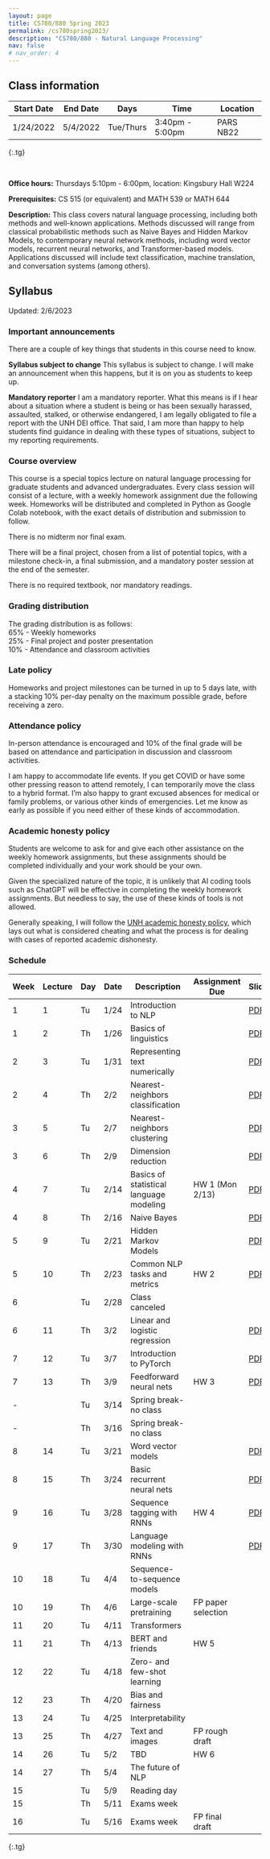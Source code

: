 ```yaml
---
layout: page
title: CS780/880 Spring 2023
permalink: /cs780spring2023/
description: "CS780/880 - Natural Language Processing"
nav: false
# nav_order: 4
---
```

<style type="text/css">
.tg  {border-collapse:collapse;border-spacing:0;}
.tg td{border-color:black;border-style:solid;border-width:1px;font-family:Arial, sans-serif;font-size:14px;
  overflow:hidden;padding:10px 5px;word-break:normal;}
.tg th{border-color:black;border-style:solid;border-width:1px;font-family:Arial, sans-serif;font-size:14px;
  font-weight:normal;overflow:hidden;padding:10px 5px;word-break:normal;}
.tg .tg-0pky{border-color:inherit;text-align:left;vertical-align:top}
</style>

## Class information


| Start Date | End Date | Days      | Time            | Location  |
|------------|----------|-----------|-----------------|-----------|
| 1/24/2022  | 5/4/2022 | Tue/Thurs | 3:40pm - 5:00pm | PARS NB22 |
{:.tg}


<br/>

**Office hours:** Thursdays 5:10pm - 6:00pm, location: Kingsbury Hall W224

**Prerequisites:** CS 515 (or equivalent) and MATH 539 or MATH 644

**Description:** This class covers natural language processing, including both methods and well-known applications. Methods discussed will range from classical probabilistic methods such as Naive Bayes and Hidden Markov Models, to contemporary neural network methods, including word vector models, recurrent neural networks, and Transformer-based models. Applications discussed will include text classification, machine translation, and conversation systems (among others).

## Syllabus


Updated: 2/6/2023

### Important announcements
There are a couple of key things that students in this course need to know.

**Syllabus subject to change**
This syllabus is subject to change. I will make an announcement when this happens, but it is on you as students to keep up. 

**Mandatory reporter**
I am a mandatory reporter. What this means is if I hear about a situation where a student is being or has been sexually harassed, assaulted, stalked, or otherwise endangered, I am legally obligated to file a report with the UNH DEI office. That said, I am more than happy to help students find guidance in dealing with these types of situations, subject to my reporting requirements.

### Course overview

This course is a special topics lecture on natural language processing for graduate students and advanced undergraduates. Every class session will consist of a lecture, with a weekly homework assignment due the following week. Homeworks will be distributed and completed in Python as Google Colab notebook, with the exact details of distribution and submission to follow. 

There is no midterm nor final exam. 

There will be a final project, chosen from a list of potential topics, with a milestone check-in, a final submission, and a mandatory poster session at the end of the semester. 

There is no required textbook, nor mandatory readings. 

### Grading distribution

The grading distribution is as follows:
<br/>65% - Weekly homeworks
<br/>25% - Final project and poster presentation
<br/>10% - Attendance and classroom activities

### Late policy

Homeworks and project milestones can be turned in up to 5 days late, with a stacking 10% per-day penalty on the maximum possible grade, before receiving a zero. 

### Attendance policy
In-person attendance is encouraged and 10% of the final grade will be based on attendance and participation in discussion and classroom activities.

I am happy to accommodate life events. If you get COVID or have some other pressing reason to attend remotely, I can temporarily move the class to a hybrid format. I’m also happy to grant excused absences for medical or family problems, or various other kinds of emergencies. Let me know as early as possible if you need either of these kinds of accommodation. 

### Academic honesty policy

Students are welcome to ask for and give each other assistance on the weekly homework assignments, but these assignments should be completed individually and your work should be your own. 

Given the specialized nature of the topic, it is unlikely that AI coding tools such as ChatGPT will be effective in completing the weekly homework assignments. But needless to say, the use of these kinds of tools is not allowed. 

Generally speaking, I will follow the [UNH academic honesty policy](https://catalog.unh.edu/graduate/academic-regulations-degree-requirements/academic-honesty/), which lays out what is considered cheating and what the process is for dealing with cases of reported academic dishonesty.

### Schedule

| Week 	 | Lecture 	 | Day 	 | Date 	 | Description                                	              | Assignment Due 	      | Slides                                                                                                                    | Notebook                                                                                            |
|--------|-----------|-------|--------|-----------------------------------------------------------|-----------------------|---------------------------------------------------------------------------------------------------------------------------|-----------------------------------------------------------------------------------------------------|
| 1    	 | 1       	 | Tu  	 | 1/24 	 | Introduction to NLP                        	              | 	                     | [PDF](https://shcarton.github.io/assets/course_material/cs780spring2023/lectures/lec_1_intro_to_NLP.pdf)                  |                                                                                                     |
| 1    	 | 2       	 | Th  	 | 1/26 	 | Basics of linguistics                      	              | 	                     | [PDF](https://shcarton.github.io/assets/course_material/cs780spring2023/lectures/lec_2_overview_of_linguistics.pdf)       |                                                                                                     |
| 2    	 | 3       	 | Tu  	 | 1/31 	 | Representing text numerically              	              | 	                     | [PDF](https://shcarton.github.io/assets/course_material/cs780spring2023/lectures/lec_3_numerically_representing_text.pdf) | [Drive link](https://colab.research.google.com/drive/1O8GKZdemXfP8HgeJtO36VnEMGQV4mnyI?usp=sharing) |
| 2    	 | 4       	 | Th  	 | 2/2  	 | Nearest-neighbors classification           	              | 	                     | [PDF](https://shcarton.github.io/assets/course_material/cs780spring2023/lectures/lec_4_supervised_learning_nns.pdf)       | [Drive link](https://colab.research.google.com/drive/1Et76oSgqHNmZ4Efo_xGlU98BuIaPn-nF?usp=sharing) |
| 3    	 | 5       	 | Tu  	 | 2/7  	 | Nearest-neighbors clustering   	                          | 	                     | [PDF](https://shcarton.github.io/assets/course_material/cs780spring2023/lectures/lec_5_clustering.pdf)                    | [Drive link](https://colab.research.google.com/drive/10ebGWX-XfIuN3vNFtzmQvEpsyeWm0NuX?usp=sharing) |
| 3    	 | 6       	 | Th  	 | 2/9  	 | Dimension reduction    	                                  | 	                     | [PDF](https://shcarton.github.io/assets/course_material/cs780spring2023/lectures/lec_6_dimension_reduction.pdf)           | [Drive link](https://colab.research.google.com/drive/1v5JLq-5-aqUmO0yInjoAhQ3CuIToPSzB?usp=sharing) |
| 4    	 | 7       	 | Tu  	 | 2/14 	 | Basics of statistical language modeling    	              | HW 1 (Mon 2/13)       | [PDF](https://shcarton.github.io/assets/course_material/cs780spring2023/lectures/lec_7_stat_lang_modeling.pdf)            | [Drive link](https://colab.research.google.com/drive/16ZkUP6JbkNsmrFqqrv9DODj4PDxak01L?usp=sharing) |
| 4    	 | 8       	 | Th  	 | 2/16 	 | Naive Bayes                                	              | 	              	      | [PDF](https://shcarton.github.io/assets/course_material/cs780spring2023/lectures/lec_8_naive_bayes.pdf)                   | [Drive link](https://colab.research.google.com/drive/17lEk-r8-BjblCnEm5noW4L3x8UsgoPpN?usp=sharing) |
| 5    	 | 9       	 | Tu  	 | 2/21 	 | Hidden Markov Models                       	              |                       | [PDF](https://shcarton.github.io/assets/course_material/cs780spring2023/lectures/lec_9_hidden_markov_models.pdf)          |                                                                                                     |
| 5    	 | 10      	 | Th  	 | 2/23 	 | Common NLP tasks and metrics               	              | HW 2	              	  | [PDF](https://shcarton.github.io/assets/course_material/cs780spring2023/lectures/lec_10_tasks_and_metrics.pdf)            |                                                                                                     |
| 6    	 | 	         | Tu  	 | 2/28 	 | Class canceled                        	                   |                       |                                                                                                                           |                                                                                                     |
| 6    	 | 11      	 | Th  	 | 3/2  	 | Linear and logistic regression                   	        | 	              	      | [PDF](https://shcarton.github.io/assets/course_material/cs780spring2023/lectures/lec_11_linear_logistic_regression.pdf)   | [Drive link](https://colab.research.google.com/drive/1tTxxhYZOOaYp3NWUS6mdcQrNwIuALLYr?usp=sharing) |
| 7    	 | 12      	 | Tu  	 | 3/7  	 | Introduction to PyTorch                             	     |                       | [PDF](https://shcarton.github.io/assets/course_material/cs780spring2023/lectures/lec_12_training_with_pytorch.pdf)        | [Drive link](https://colab.research.google.com/drive/1BQB9bkCYFhPyfPAJe2_V7iZ0K9Bp7FRb?usp=sharing) |
| 7    	 | 13      	 | Th  	 | 3/9  	 | Feedforward neural nets	                                  | HW 3	              	  | [PDF](https://shcarton.github.io/assets/course_material/cs780spring2023/lectures/lec_13_ffns_and_pytorch_lightning.pdf)   | [Drive link](https://colab.research.google.com/drive/1FYMvQaYStqVTMzBLlbCbtxivth7-OyQa?usp=sharing) |
| -    	 | 	         | Tu  	 | 3/14 	 | Spring break-no class                                     |                       |                                                                                                                           |                                                                                                     |
| -    	 | 	         | Th  	 | 3/16 	 | Spring break-no class             	      	                | 	                     |                                                                                                                           |                                                                                                     |
| 8    	 | 14      	 | Tu  	 | 3/21 	 | Word vector models                            	           | 	                     | [PDF](https://shcarton.github.io/assets/course_material/cs780spring2023/lectures/lec_14_word_vectors.pdf)                 |   [Drive link](https://colab.research.google.com/drive/1mvf3X4vreYm8VRhDHog-3GtIOmT1OZ4k?usp=share_link)                                                                                                  |
| 8    	 | 15      	 | Th  	 | 3/24 	 | Basic recurrent neural nets                	              |                       | [PDF](https://shcarton.github.io/assets/course_material/cs780spring2023/lectures/lec_15_rnns.pdf)                         |   [Drive link](https://colab.research.google.com/drive/1mvf3X4vreYm8VRhDHog-3GtIOmT1OZ4k?usp=share_link)                                                                                                  |
| 9    	 | 16      	 | Tu  	 | 3/28 	 | Sequence tagging with RNNs                              	 | 	HW 4               	 | [PDF](https://shcarton.github.io/assets/course_material/cs780spring2023/lectures/lec_16_rnn_sequence_tagging.pdf)         |  [Drive link](https://colab.research.google.com/drive/1mvf3X4vreYm8VRhDHog-3GtIOmT1OZ4k?usp=share_link)                                                                                                   |
| 9    	 | 17      	 | Th  	 | 3/30 	 | Language modeling with RNNs                      	        |                       | [PDF](https://shcarton.github.io/assets/course_material/cs780spring2023/lectures/lec_17_rnn_lm_prompt.pdf)                |                                                                                                     |
| 10   	 | 18      	 | Tu  	 | 4/4  	 | Sequence-to-sequence models         	                     | 	               	     |                                                                                                                           |                                                                                                     |
| 10   	 | 19      	 | Th  	 | 4/6  	 | Large-scale pretraining                    	              | FP paper selection    |                                                                                                                           |                                                                                                     |
| 11   	 | 20      	 | Tu  	 | 4/11 	 | Transformers                               	              | 	              	      |                                                                                                                           |                                                                                                     |
| 11   	 | 21      	 | Th  	 | 4/13 	 | BERT and friends                           	              | HW 5                  |                                                                                                                           |                                                                                                     |
| 12   	 | 22      	 | Tu  	 | 4/18 	 | Zero- and few-shot learning                	              | 	              	      |                                                                                                                           |                                                                                                     |
| 12   	 | 23      	 | Th  	 | 4/20 	 | Bias and fairness                          	              | 	                     |                                                                                                                           |                                                                                                     |
| 13   	 | 24      	 | Tu  	 | 4/25 	 | Interpretability                           	              | 	                     |                                                                                                                           |                                                                                                     |
| 13   	 | 25      	 | Th  	 | 4/27 	 | Text and images                            	              | FP rough draft	       |                                                                                                                           |                                                                                                     |
| 14   	 | 26      	 | Tu  	 | 5/2  	 | TBD                          	                            | HW 6	                 |                                                                                                                           |                                                                                                     |
| 14     | 27        | Th    | 5/4    | The future of NLP                                         |                       |                                                                                                                           |                                                                                                     |
| 15     |           | Tu    | 5/9    | Reading day                                               |                       |                                                                                                                           |                                                                                                     |
| 15     |           | Th    | 5/11   | Exams week                                                |                       |                                                                                                                           |                                                                                                     |
| 16     |           | Tu    | 5/16   | Exams week                                                | FP final draft        |                                                                                                                           |                                                                                                     |
{:.tg}

